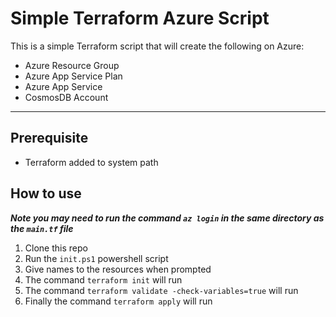 # Simple Terraform Azure Script

This is a simple Terraform script that will create the following on Azure:
- Azure Resource Group
- Azure App Service Plan
- Azure App Service
- CosmosDB Account

---

## Prerequisite

- Terraform added to system path

## How to use

**_Note you may need to run the command `az login` in the same directory as the `main.tf` file_**

1. Clone this repo
2. Run the `init.ps1` powershell script
3. Give names to the resources when prompted
4. The command `terraform init` will run
5. The command `terraform validate -check-variables=true` will run
6. Finally the command `terraform apply` will run